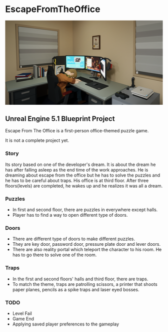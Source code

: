 # EscapeFromTheOffice
![EFTO](ProjectImages/EFTO.png)
## Unreal Engine 5.1 Blueprint Project
Escape From The Office is a first-person office-themed puzzle game.


It is not a complete project yet.

### Story
Its story based on one of the developer's dream. 
It is about the dream he has after falling asleep as the end time of the work approaches. 
He is dreaming about escape from the office but he has to solve the puzzles and he has to be careful about traps. 
His office is at third floor. After three floors(levels) are completed, he wakes up and he realizes it was all a dream. 

### Puzzles
- In first and second floor, there are puzzles in everywhere except halls.
- Player has to find a way to open different type of doors.

### Doors
- There are different type of doors to make different puzzles.
- They are key door, password door, pressure plate door and lever doors.
- There are also reality portal which teleport the character to his room. He has to go there to solve one of the room.

### Traps
- In the first and second floors' halls and third floor, there are traps.
- To match the theme, traps are patrolling scissors, a printer that shoots paper planes, pencils as a spike traps and laser eyed bosses.

### TODO 
- Level Fail
- Game End
- Applying saved player preferences to the gameplay
